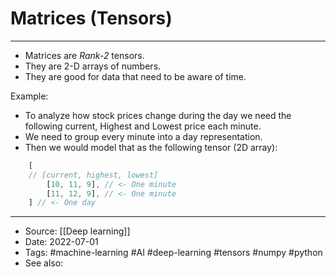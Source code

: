 # Matrices (Tensors)
----

- Matrices are *Rank-2* tensors. 
- They are 2-D arrays of numbers.
- They are good for data that need to be aware of time.

Example:
- To analyze how stock prices change during the day we need the following current, Highest and Lowest price each minute. 
- We need to group every minute into a day representation.
- Then we would model that as the following tensor (2D array):

```js
	[
	// [current, highest, lowest]
		[10, 11, 9], // <- One minute
		[11, 12, 9], // <- One minute
	] // <- One day
```


---
- Source: [[Deep learning]]
- Date: 2022-07-01
- Tags: #machine-learning  #AI  #deep-learning  #tensors #numpy #python 
- See also: